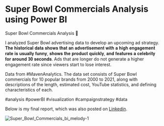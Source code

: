 # Super Bowl Commercials Analysis using Power BI

Super Bowl Commercials Analysis 🏈

I analyzed Super Bowl advertising data to develop an upcoming ad strategy. 𝐓𝐡𝐞 𝐡𝐢𝐬𝐭𝐨𝐫𝐢𝐜𝐚𝐥 𝐝𝐚𝐭𝐚 𝐬𝐡𝐨𝐰𝐬 𝐭𝐡𝐚𝐭 𝐚𝐧 𝐚𝐝𝐯𝐞𝐫𝐭𝐢𝐬𝐞𝐦𝐞𝐧𝐭 𝐰𝐢𝐭𝐡 𝐚 𝐡𝐢𝐠𝐡 𝐞𝐧𝐠𝐚𝐠𝐞𝐦𝐞𝐧𝐭 𝐫𝐚𝐭𝐞 𝐢𝐬 𝐮𝐬𝐮𝐚𝐥𝐥𝐲 𝐟𝐮𝐧𝐧𝐲, 𝐬𝐡𝐨𝐰𝐬 𝐭𝐡𝐞 𝐩𝐫𝐨𝐝𝐮𝐜𝐭 𝐪𝐮𝐢𝐜𝐤𝐥𝐲, 𝐚𝐧𝐝 𝐟𝐞𝐚𝐭𝐮𝐫𝐞𝐬 𝐚 𝐜𝐞𝐥𝐞𝐛𝐫𝐢𝐭𝐲 𝐟𝐨𝐫 𝐚𝐫𝐨𝐮𝐧𝐝 𝟑𝟎 𝐬𝐞𝐜𝐨𝐧𝐝𝐬. Ads that are longer do not generate a higher engagement rate since viewers start to lose interest.

Data from #MavenAnalytics. The data set consists of Super Bowl commercials for 10 popular brands from 2000 to 2021, along with descriptions of the length, estimated cost, YouTube statistics, and defining characteristics of each.

#analysis #powerBI #visualization #campaignstrategy #data

Below is my final report, which was also posted on [Linkedin](https://www.linkedin.com/feed/update/urn:li:activity:6922190653850345472/).

![Super_Bowl_Commercials_bi_melody-1](https://user-images.githubusercontent.com/32995324/173258558-216f8c8c-88ac-4374-89f9-e970da8a51ad.jpg)
